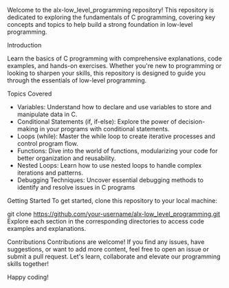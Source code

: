 Welcome to the alx-low_level_programming repository! This repository is dedicated to exploring the fundamentals of C programming, covering key concepts and topics to help build a strong foundation in low-level programming.

Introduction

Learn the basics of C programming with comprehensive explanations, code examples, and hands-on exercises. Whether you're new to programming or looking to sharpen your skills, this repository is designed to guide you through the essentials of low-level programming.

Topics Covered
- Variables: Understand how to declare and use variables to store and manipulate data in C.
- Conditional Statements (if, if-else): Explore the power of decision-making in your programs with conditional statements.
- Loops (while): Master the while loop to create iterative processes and control program flow.
- Functions: Dive into the world of functions, modularizing your code for better organization and reusability.
- Nested Loops: Learn how to use nested loops to handle complex iterations and patterns.
- Debugging Techniques: Uncover essential debugging methods to identify and resolve issues in C programs

Getting Started
To get started, clone this repository to your local machine:

git clone https://github.com/your-username/alx-low_level_programming.git
Explore each section in the corresponding directories to access code examples and explanations.

Contributions
Contributions are welcome! If you find any issues, have suggestions, or want to add more content, feel free to open an issue or submit a pull request. Let's learn, collaborate and elevate our programming skills together!

Happy coding!
